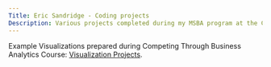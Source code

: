 ```yaml
---
Title: Eric Sandridge - Coding projects
Description: Various projects completed during my MSBA program at the College of William and Mary
---
```


Example Visualizations prepared during Competing Through Business Analytics Course:
[Visualization Projects](VisualizationProjects/index.md).


